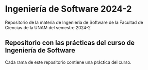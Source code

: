 # Ingeniería de Software 2024-2
Repositorio de la materia de Ingenieria de Software de la Facultad de Ciencias de la UNAM del semestre 2024-2

## Repositorio con las prácticas del curso de Ingeniería de Software
Cada rama de este repositorio contiene una práctica del curso.
